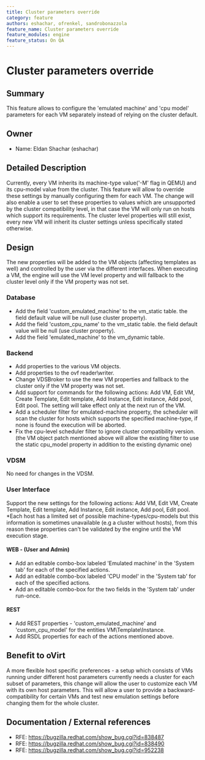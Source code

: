 ```yaml
---
title: Cluster parameters override
category: feature
authors: eshachar, ofrenkel, sandrobonazzola
feature_name: Cluster parameters override
feature_modules: engine
feature_status: On QA
---
```


# Cluster parameters override

## Summary

This feature allows to configure the 'emulated machine' and 'cpu model' parameters for each VM separately instead of relying on the cluster default.

## Owner

*   Name: Eldan Shachar (eshachar)


## Detailed Description

Currently, every VM inherits its machine-type value('-M' flag in QEMU) and its cpu-model value from the cluster. This feature will allow to override these settings by manually configuring them for each VM. The change will also enable a user to set these properties to values which are unsupported by the cluster compatibility level, in that case the VM will only run on hosts which support its requirements. The cluster level properties will still exist, every new VM will inherit its cluster settings unless specifically stated otherwise.

## Design

The new properties will be added to the VM objects (affecting templates as well) and controlled by the user via the different interfaces. When executing a VM, the engine will use the VM level property and will fallback to the cluster level only if the VM property was not set.

### Database

*   Add the field 'custom_emulated_machine' to the vm_static table. the field default value will be null (use cluster property).
*   Add the field 'custom_cpu_name' to the vm_static table. the field default value will be null (use cluster property).
*   Add the field 'emulated_machine' to the vm_dynamic table.

### Backend

*   Add properties to the various VM objects.
*   Add properties to the ovf reader\\writer.
*   Change VDSBroker to use the new VM properties and fallback to the cluster only if the VM property was not set.
*   Add support for commands for the following actions: Add VM, Edit VM, Create Template, Edit template, Add Instance, Edit instance, Add pool, Edit pool. The setting will take effect only at the next run of the VM.
*   Add a scheduler filter for emulated-machine property, the scheduler will scan the cluster for hosts which supports the specified machine-type, if none is found the execution will be aborted.
*   Fix the cpu-level scheduler filter to ignore cluster compatibility version. (the VM object patch mentioned above will allow the existing filter to use the static cpu_model property in addition to the existing dynamic one)

### VDSM

No need for changes in the VDSM.

### User Interface

Support the new settings for the following actions: Add VM, Edit VM, Create Template, Edit template, Add Instance, Edit instance, Add pool, Edit pool.
\*Each host has a limited set of possible machine-types/cpu-models but this information is sometimes unavailable (e.g a cluster without hosts), from this reason these properties can't be validated by the engine until the VM execution stage.

#### WEB - (User and Admin)

*   Add an editable combo-box labeled 'Emulated machine' in the 'System tab' for each of the specified actions.
*   Add an editable combo-box labeled 'CPU model' in the 'System tab' for each of the specified actions.
*   Add an editable combo-box for the two fields in the 'System tab' under run-once.

#### REST

*   Add REST properties - 'custom_emulated_machine' and 'custom_cpu_model' for the entities VM\\Template\\Instance.
*   Add RSDL properties for each of the actions mentioned above.

## Benefit to oVirt

A more flexible host specific preferences - a setup which consists of VMs running under different host parameters currently needs a cluster for each subset of parameters, this change will allow the user to customize each VM with its own host parameters.
This will allow a user to provide a backward-compatibility for certain VMs and test new emulation settings before changing them for the whole cluster.

## Documentation / External references

*   RFE: <https://bugzilla.redhat.com/show_bug.cgi?id=838487>
*   RFE: <https://bugzilla.redhat.com/show_bug.cgi?id=838490>
*   RFE: <https://bugzilla.redhat.com/show_bug.cgi?id=952238>




